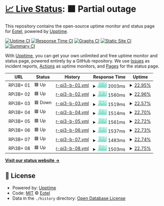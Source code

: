 # [📈 Live Status](https://Eotel.github.io/pxe-yokohama-rpi-uptime): <!--live status--> **🟧 Partial outage**

This repository contains the open-source uptime monitor and status page for [Eotel](https://Eotel.github.io/pxe-yokohama-rpi-uptime), powered by [Upptime](https://github.com/upptime/upptime).

[![Uptime CI](https://github.com/Eotel/pxe-yokohama-rpi-uptime/workflows/Uptime%20CI/badge.svg)](https://github.com/Eotel/pxe-yokohama-rpi-uptime/actions?query=workflow%3A%22Uptime+CI%22)
[![Response Time CI](https://github.com/Eotel/pxe-yokohama-rpi-uptime/workflows/Response%20Time%20CI/badge.svg)](https://github.com/Eotel/pxe-yokohama-rpi-uptime/actions?query=workflow%3A%22Response+Time+CI%22)
[![Graphs CI](https://github.com/Eotel/pxe-yokohama-rpi-uptime/workflows/Graphs%20CI/badge.svg)](https://github.com/Eotel/pxe-yokohama-rpi-uptime/actions?query=workflow%3A%22Graphs+CI%22)
[![Static Site CI](https://github.com/Eotel/pxe-yokohama-rpi-uptime/workflows/Static%20Site%20CI/badge.svg)](https://github.com/Eotel/pxe-yokohama-rpi-uptime/actions?query=workflow%3A%22Static+Site+CI%22)
[![Summary CI](https://github.com/Eotel/pxe-yokohama-rpi-uptime/workflows/Summary%20CI/badge.svg)](https://github.com/Eotel/pxe-yokohama-rpi-uptime/actions?query=workflow%3A%22Summary+CI%22)

With [Upptime](https://upptime.js.org), you can get your own unlimited and free uptime monitor and status page, powered entirely by a GitHub repository. We use [Issues](https://github.com/Eotel/pxe-yokohama-rpi-uptime/issues) as incident reports, [Actions](https://github.com/Eotel/pxe-yokohama-rpi-uptime/actions) as uptime monitors, and [Pages](https://Eotel.github.io/pxe-yokohama-rpi-uptime) for the status page.

<!--start: status pages-->
<!-- This summary is generated by Upptime (https://github.com/upptime/upptime) -->
<!-- Do not edit this manually, your changes will be overwritten -->
<!-- prettier-ignore -->
| URL | Status | History | Response Time | Uptime |
| --- | ------ | ------- | ------------- | ------ |
| <img alt="" src="https://icons.duckduckgo.com/ip3/.ico" height="13"> RPi3B+ 01 | 🟩 Up | [r-pi3-b-01.yml](https://github.com/Eotel/pxe-yokohama-rpi-uptime/commits/HEAD/history/r-pi3-b-01.yml) | <details><summary><img alt="Response time graph" src="./graphs/r-pi3-b-01/response-time-week.png" height="20"> 2003ms</summary><br><a href="https://Eotel.github.io/pxe-yokohama-rpi-uptime/history/r-pi3-b-01"><img alt="Response time 2003" src="https://img.shields.io/endpoint?url=https%3A%2F%2Fraw.githubusercontent.com%2FEotel%2Fpxe-yokohama-rpi-uptime%2FHEAD%2Fapi%2Fr-pi3-b-01%2Fresponse-time.json"></a><br><a href="https://Eotel.github.io/pxe-yokohama-rpi-uptime/history/r-pi3-b-01"><img alt="24-hour response time 2063" src="https://img.shields.io/endpoint?url=https%3A%2F%2Fraw.githubusercontent.com%2FEotel%2Fpxe-yokohama-rpi-uptime%2FHEAD%2Fapi%2Fr-pi3-b-01%2Fresponse-time-day.json"></a><br><a href="https://Eotel.github.io/pxe-yokohama-rpi-uptime/history/r-pi3-b-01"><img alt="7-day response time 2003" src="https://img.shields.io/endpoint?url=https%3A%2F%2Fraw.githubusercontent.com%2FEotel%2Fpxe-yokohama-rpi-uptime%2FHEAD%2Fapi%2Fr-pi3-b-01%2Fresponse-time-week.json"></a><br><a href="https://Eotel.github.io/pxe-yokohama-rpi-uptime/history/r-pi3-b-01"><img alt="30-day response time 2003" src="https://img.shields.io/endpoint?url=https%3A%2F%2Fraw.githubusercontent.com%2FEotel%2Fpxe-yokohama-rpi-uptime%2FHEAD%2Fapi%2Fr-pi3-b-01%2Fresponse-time-month.json"></a><br><a href="https://Eotel.github.io/pxe-yokohama-rpi-uptime/history/r-pi3-b-01"><img alt="1-year response time 2003" src="https://img.shields.io/endpoint?url=https%3A%2F%2Fraw.githubusercontent.com%2FEotel%2Fpxe-yokohama-rpi-uptime%2FHEAD%2Fapi%2Fr-pi3-b-01%2Fresponse-time-year.json"></a></details> | <details><summary><a href="https://Eotel.github.io/pxe-yokohama-rpi-uptime/history/r-pi3-b-01">22.95%</a></summary><a href="https://Eotel.github.io/pxe-yokohama-rpi-uptime/history/r-pi3-b-01"><img alt="All-time uptime 22.95%" src="https://img.shields.io/endpoint?url=https%3A%2F%2Fraw.githubusercontent.com%2FEotel%2Fpxe-yokohama-rpi-uptime%2FHEAD%2Fapi%2Fr-pi3-b-01%2Fuptime.json"></a><br><a href="https://Eotel.github.io/pxe-yokohama-rpi-uptime/history/r-pi3-b-01"><img alt="24-hour uptime 19.81%" src="https://img.shields.io/endpoint?url=https%3A%2F%2Fraw.githubusercontent.com%2FEotel%2Fpxe-yokohama-rpi-uptime%2FHEAD%2Fapi%2Fr-pi3-b-01%2Fuptime-day.json"></a><br><a href="https://Eotel.github.io/pxe-yokohama-rpi-uptime/history/r-pi3-b-01"><img alt="7-day uptime 22.95%" src="https://img.shields.io/endpoint?url=https%3A%2F%2Fraw.githubusercontent.com%2FEotel%2Fpxe-yokohama-rpi-uptime%2FHEAD%2Fapi%2Fr-pi3-b-01%2Fuptime-week.json"></a><br><a href="https://Eotel.github.io/pxe-yokohama-rpi-uptime/history/r-pi3-b-01"><img alt="30-day uptime 22.95%" src="https://img.shields.io/endpoint?url=https%3A%2F%2Fraw.githubusercontent.com%2FEotel%2Fpxe-yokohama-rpi-uptime%2FHEAD%2Fapi%2Fr-pi3-b-01%2Fuptime-month.json"></a><br><a href="https://Eotel.github.io/pxe-yokohama-rpi-uptime/history/r-pi3-b-01"><img alt="1-year uptime 22.95%" src="https://img.shields.io/endpoint?url=https%3A%2F%2Fraw.githubusercontent.com%2FEotel%2Fpxe-yokohama-rpi-uptime%2FHEAD%2Fapi%2Fr-pi3-b-01%2Fuptime-year.json"></a></details>
| <img alt="" src="https://icons.duckduckgo.com/ip3/.ico" height="13"> RPi3B+ 02 | 🟩 Up | [r-pi3-b-02.yml](https://github.com/Eotel/pxe-yokohama-rpi-uptime/commits/HEAD/history/r-pi3-b-02.yml) | <details><summary><img alt="Response time graph" src="./graphs/r-pi3-b-02/response-time-week.png" height="20"> 1560ms</summary><br><a href="https://Eotel.github.io/pxe-yokohama-rpi-uptime/history/r-pi3-b-02"><img alt="Response time 1560" src="https://img.shields.io/endpoint?url=https%3A%2F%2Fraw.githubusercontent.com%2FEotel%2Fpxe-yokohama-rpi-uptime%2FHEAD%2Fapi%2Fr-pi3-b-02%2Fresponse-time.json"></a><br><a href="https://Eotel.github.io/pxe-yokohama-rpi-uptime/history/r-pi3-b-02"><img alt="24-hour response time 1695" src="https://img.shields.io/endpoint?url=https%3A%2F%2Fraw.githubusercontent.com%2FEotel%2Fpxe-yokohama-rpi-uptime%2FHEAD%2Fapi%2Fr-pi3-b-02%2Fresponse-time-day.json"></a><br><a href="https://Eotel.github.io/pxe-yokohama-rpi-uptime/history/r-pi3-b-02"><img alt="7-day response time 1560" src="https://img.shields.io/endpoint?url=https%3A%2F%2Fraw.githubusercontent.com%2FEotel%2Fpxe-yokohama-rpi-uptime%2FHEAD%2Fapi%2Fr-pi3-b-02%2Fresponse-time-week.json"></a><br><a href="https://Eotel.github.io/pxe-yokohama-rpi-uptime/history/r-pi3-b-02"><img alt="30-day response time 1560" src="https://img.shields.io/endpoint?url=https%3A%2F%2Fraw.githubusercontent.com%2FEotel%2Fpxe-yokohama-rpi-uptime%2FHEAD%2Fapi%2Fr-pi3-b-02%2Fresponse-time-month.json"></a><br><a href="https://Eotel.github.io/pxe-yokohama-rpi-uptime/history/r-pi3-b-02"><img alt="1-year response time 1560" src="https://img.shields.io/endpoint?url=https%3A%2F%2Fraw.githubusercontent.com%2FEotel%2Fpxe-yokohama-rpi-uptime%2FHEAD%2Fapi%2Fr-pi3-b-02%2Fresponse-time-year.json"></a></details> | <details><summary><a href="https://Eotel.github.io/pxe-yokohama-rpi-uptime/history/r-pi3-b-02">22.96%</a></summary><a href="https://Eotel.github.io/pxe-yokohama-rpi-uptime/history/r-pi3-b-02"><img alt="All-time uptime 22.96%" src="https://img.shields.io/endpoint?url=https%3A%2F%2Fraw.githubusercontent.com%2FEotel%2Fpxe-yokohama-rpi-uptime%2FHEAD%2Fapi%2Fr-pi3-b-02%2Fuptime.json"></a><br><a href="https://Eotel.github.io/pxe-yokohama-rpi-uptime/history/r-pi3-b-02"><img alt="24-hour uptime 19.82%" src="https://img.shields.io/endpoint?url=https%3A%2F%2Fraw.githubusercontent.com%2FEotel%2Fpxe-yokohama-rpi-uptime%2FHEAD%2Fapi%2Fr-pi3-b-02%2Fuptime-day.json"></a><br><a href="https://Eotel.github.io/pxe-yokohama-rpi-uptime/history/r-pi3-b-02"><img alt="7-day uptime 22.96%" src="https://img.shields.io/endpoint?url=https%3A%2F%2Fraw.githubusercontent.com%2FEotel%2Fpxe-yokohama-rpi-uptime%2FHEAD%2Fapi%2Fr-pi3-b-02%2Fuptime-week.json"></a><br><a href="https://Eotel.github.io/pxe-yokohama-rpi-uptime/history/r-pi3-b-02"><img alt="30-day uptime 22.96%" src="https://img.shields.io/endpoint?url=https%3A%2F%2Fraw.githubusercontent.com%2FEotel%2Fpxe-yokohama-rpi-uptime%2FHEAD%2Fapi%2Fr-pi3-b-02%2Fuptime-month.json"></a><br><a href="https://Eotel.github.io/pxe-yokohama-rpi-uptime/history/r-pi3-b-02"><img alt="1-year uptime 22.96%" src="https://img.shields.io/endpoint?url=https%3A%2F%2Fraw.githubusercontent.com%2FEotel%2Fpxe-yokohama-rpi-uptime%2FHEAD%2Fapi%2Fr-pi3-b-02%2Fuptime-year.json"></a></details>
| <img alt="" src="https://icons.duckduckgo.com/ip3/.ico" height="13"> RPi3B+ 03 | 🟥 Down | [r-pi3-b-03.yml](https://github.com/Eotel/pxe-yokohama-rpi-uptime/commits/HEAD/history/r-pi3-b-03.yml) | <details><summary><img alt="Response time graph" src="./graphs/r-pi3-b-03/response-time-week.png" height="20"> 1519ms</summary><br><a href="https://Eotel.github.io/pxe-yokohama-rpi-uptime/history/r-pi3-b-03"><img alt="Response time 1519" src="https://img.shields.io/endpoint?url=https%3A%2F%2Fraw.githubusercontent.com%2FEotel%2Fpxe-yokohama-rpi-uptime%2FHEAD%2Fapi%2Fr-pi3-b-03%2Fresponse-time.json"></a><br><a href="https://Eotel.github.io/pxe-yokohama-rpi-uptime/history/r-pi3-b-03"><img alt="24-hour response time 1723" src="https://img.shields.io/endpoint?url=https%3A%2F%2Fraw.githubusercontent.com%2FEotel%2Fpxe-yokohama-rpi-uptime%2FHEAD%2Fapi%2Fr-pi3-b-03%2Fresponse-time-day.json"></a><br><a href="https://Eotel.github.io/pxe-yokohama-rpi-uptime/history/r-pi3-b-03"><img alt="7-day response time 1519" src="https://img.shields.io/endpoint?url=https%3A%2F%2Fraw.githubusercontent.com%2FEotel%2Fpxe-yokohama-rpi-uptime%2FHEAD%2Fapi%2Fr-pi3-b-03%2Fresponse-time-week.json"></a><br><a href="https://Eotel.github.io/pxe-yokohama-rpi-uptime/history/r-pi3-b-03"><img alt="30-day response time 1519" src="https://img.shields.io/endpoint?url=https%3A%2F%2Fraw.githubusercontent.com%2FEotel%2Fpxe-yokohama-rpi-uptime%2FHEAD%2Fapi%2Fr-pi3-b-03%2Fresponse-time-month.json"></a><br><a href="https://Eotel.github.io/pxe-yokohama-rpi-uptime/history/r-pi3-b-03"><img alt="1-year response time 1519" src="https://img.shields.io/endpoint?url=https%3A%2F%2Fraw.githubusercontent.com%2FEotel%2Fpxe-yokohama-rpi-uptime%2FHEAD%2Fapi%2Fr-pi3-b-03%2Fresponse-time-year.json"></a></details> | <details><summary><a href="https://Eotel.github.io/pxe-yokohama-rpi-uptime/history/r-pi3-b-03">22.57%</a></summary><a href="https://Eotel.github.io/pxe-yokohama-rpi-uptime/history/r-pi3-b-03"><img alt="All-time uptime 22.57%" src="https://img.shields.io/endpoint?url=https%3A%2F%2Fraw.githubusercontent.com%2FEotel%2Fpxe-yokohama-rpi-uptime%2FHEAD%2Fapi%2Fr-pi3-b-03%2Fuptime.json"></a><br><a href="https://Eotel.github.io/pxe-yokohama-rpi-uptime/history/r-pi3-b-03"><img alt="24-hour uptime 19.80%" src="https://img.shields.io/endpoint?url=https%3A%2F%2Fraw.githubusercontent.com%2FEotel%2Fpxe-yokohama-rpi-uptime%2FHEAD%2Fapi%2Fr-pi3-b-03%2Fuptime-day.json"></a><br><a href="https://Eotel.github.io/pxe-yokohama-rpi-uptime/history/r-pi3-b-03"><img alt="7-day uptime 22.57%" src="https://img.shields.io/endpoint?url=https%3A%2F%2Fraw.githubusercontent.com%2FEotel%2Fpxe-yokohama-rpi-uptime%2FHEAD%2Fapi%2Fr-pi3-b-03%2Fuptime-week.json"></a><br><a href="https://Eotel.github.io/pxe-yokohama-rpi-uptime/history/r-pi3-b-03"><img alt="30-day uptime 22.57%" src="https://img.shields.io/endpoint?url=https%3A%2F%2Fraw.githubusercontent.com%2FEotel%2Fpxe-yokohama-rpi-uptime%2FHEAD%2Fapi%2Fr-pi3-b-03%2Fuptime-month.json"></a><br><a href="https://Eotel.github.io/pxe-yokohama-rpi-uptime/history/r-pi3-b-03"><img alt="1-year uptime 22.57%" src="https://img.shields.io/endpoint?url=https%3A%2F%2Fraw.githubusercontent.com%2FEotel%2Fpxe-yokohama-rpi-uptime%2FHEAD%2Fapi%2Fr-pi3-b-03%2Fuptime-year.json"></a></details>
| <img alt="" src="https://icons.duckduckgo.com/ip3/.ico" height="13"> RPi3B+ 04 | 🟩 Up | [r-pi3-b-04.yml](https://github.com/Eotel/pxe-yokohama-rpi-uptime/commits/HEAD/history/r-pi3-b-04.yml) | <details><summary><img alt="Response time graph" src="./graphs/r-pi3-b-04/response-time-week.png" height="20"> 1514ms</summary><br><a href="https://Eotel.github.io/pxe-yokohama-rpi-uptime/history/r-pi3-b-04"><img alt="Response time 1514" src="https://img.shields.io/endpoint?url=https%3A%2F%2Fraw.githubusercontent.com%2FEotel%2Fpxe-yokohama-rpi-uptime%2FHEAD%2Fapi%2Fr-pi3-b-04%2Fresponse-time.json"></a><br><a href="https://Eotel.github.io/pxe-yokohama-rpi-uptime/history/r-pi3-b-04"><img alt="24-hour response time 1524" src="https://img.shields.io/endpoint?url=https%3A%2F%2Fraw.githubusercontent.com%2FEotel%2Fpxe-yokohama-rpi-uptime%2FHEAD%2Fapi%2Fr-pi3-b-04%2Fresponse-time-day.json"></a><br><a href="https://Eotel.github.io/pxe-yokohama-rpi-uptime/history/r-pi3-b-04"><img alt="7-day response time 1514" src="https://img.shields.io/endpoint?url=https%3A%2F%2Fraw.githubusercontent.com%2FEotel%2Fpxe-yokohama-rpi-uptime%2FHEAD%2Fapi%2Fr-pi3-b-04%2Fresponse-time-week.json"></a><br><a href="https://Eotel.github.io/pxe-yokohama-rpi-uptime/history/r-pi3-b-04"><img alt="30-day response time 1514" src="https://img.shields.io/endpoint?url=https%3A%2F%2Fraw.githubusercontent.com%2FEotel%2Fpxe-yokohama-rpi-uptime%2FHEAD%2Fapi%2Fr-pi3-b-04%2Fresponse-time-month.json"></a><br><a href="https://Eotel.github.io/pxe-yokohama-rpi-uptime/history/r-pi3-b-04"><img alt="1-year response time 1514" src="https://img.shields.io/endpoint?url=https%3A%2F%2Fraw.githubusercontent.com%2FEotel%2Fpxe-yokohama-rpi-uptime%2FHEAD%2Fapi%2Fr-pi3-b-04%2Fresponse-time-year.json"></a></details> | <details><summary><a href="https://Eotel.github.io/pxe-yokohama-rpi-uptime/history/r-pi3-b-04">22.70%</a></summary><a href="https://Eotel.github.io/pxe-yokohama-rpi-uptime/history/r-pi3-b-04"><img alt="All-time uptime 22.70%" src="https://img.shields.io/endpoint?url=https%3A%2F%2Fraw.githubusercontent.com%2FEotel%2Fpxe-yokohama-rpi-uptime%2FHEAD%2Fapi%2Fr-pi3-b-04%2Fuptime.json"></a><br><a href="https://Eotel.github.io/pxe-yokohama-rpi-uptime/history/r-pi3-b-04"><img alt="24-hour uptime 19.84%" src="https://img.shields.io/endpoint?url=https%3A%2F%2Fraw.githubusercontent.com%2FEotel%2Fpxe-yokohama-rpi-uptime%2FHEAD%2Fapi%2Fr-pi3-b-04%2Fuptime-day.json"></a><br><a href="https://Eotel.github.io/pxe-yokohama-rpi-uptime/history/r-pi3-b-04"><img alt="7-day uptime 22.70%" src="https://img.shields.io/endpoint?url=https%3A%2F%2Fraw.githubusercontent.com%2FEotel%2Fpxe-yokohama-rpi-uptime%2FHEAD%2Fapi%2Fr-pi3-b-04%2Fuptime-week.json"></a><br><a href="https://Eotel.github.io/pxe-yokohama-rpi-uptime/history/r-pi3-b-04"><img alt="30-day uptime 22.70%" src="https://img.shields.io/endpoint?url=https%3A%2F%2Fraw.githubusercontent.com%2FEotel%2Fpxe-yokohama-rpi-uptime%2FHEAD%2Fapi%2Fr-pi3-b-04%2Fuptime-month.json"></a><br><a href="https://Eotel.github.io/pxe-yokohama-rpi-uptime/history/r-pi3-b-04"><img alt="1-year uptime 22.70%" src="https://img.shields.io/endpoint?url=https%3A%2F%2Fraw.githubusercontent.com%2FEotel%2Fpxe-yokohama-rpi-uptime%2FHEAD%2Fapi%2Fr-pi3-b-04%2Fuptime-year.json"></a></details>
| <img alt="" src="https://icons.duckduckgo.com/ip3/.ico" height="13"> RPi3B+ 05 | 🟩 Up | [r-pi3-b-05.yml](https://github.com/Eotel/pxe-yokohama-rpi-uptime/commits/HEAD/history/r-pi3-b-05.yml) | <details><summary><img alt="Response time graph" src="./graphs/r-pi3-b-05/response-time-week.png" height="20"> 1561ms</summary><br><a href="https://Eotel.github.io/pxe-yokohama-rpi-uptime/history/r-pi3-b-05"><img alt="Response time 1561" src="https://img.shields.io/endpoint?url=https%3A%2F%2Fraw.githubusercontent.com%2FEotel%2Fpxe-yokohama-rpi-uptime%2FHEAD%2Fapi%2Fr-pi3-b-05%2Fresponse-time.json"></a><br><a href="https://Eotel.github.io/pxe-yokohama-rpi-uptime/history/r-pi3-b-05"><img alt="24-hour response time 1677" src="https://img.shields.io/endpoint?url=https%3A%2F%2Fraw.githubusercontent.com%2FEotel%2Fpxe-yokohama-rpi-uptime%2FHEAD%2Fapi%2Fr-pi3-b-05%2Fresponse-time-day.json"></a><br><a href="https://Eotel.github.io/pxe-yokohama-rpi-uptime/history/r-pi3-b-05"><img alt="7-day response time 1561" src="https://img.shields.io/endpoint?url=https%3A%2F%2Fraw.githubusercontent.com%2FEotel%2Fpxe-yokohama-rpi-uptime%2FHEAD%2Fapi%2Fr-pi3-b-05%2Fresponse-time-week.json"></a><br><a href="https://Eotel.github.io/pxe-yokohama-rpi-uptime/history/r-pi3-b-05"><img alt="30-day response time 1561" src="https://img.shields.io/endpoint?url=https%3A%2F%2Fraw.githubusercontent.com%2FEotel%2Fpxe-yokohama-rpi-uptime%2FHEAD%2Fapi%2Fr-pi3-b-05%2Fresponse-time-month.json"></a><br><a href="https://Eotel.github.io/pxe-yokohama-rpi-uptime/history/r-pi3-b-05"><img alt="1-year response time 1561" src="https://img.shields.io/endpoint?url=https%3A%2F%2Fraw.githubusercontent.com%2FEotel%2Fpxe-yokohama-rpi-uptime%2FHEAD%2Fapi%2Fr-pi3-b-05%2Fresponse-time-year.json"></a></details> | <details><summary><a href="https://Eotel.github.io/pxe-yokohama-rpi-uptime/history/r-pi3-b-05">22.72%</a></summary><a href="https://Eotel.github.io/pxe-yokohama-rpi-uptime/history/r-pi3-b-05"><img alt="All-time uptime 22.72%" src="https://img.shields.io/endpoint?url=https%3A%2F%2Fraw.githubusercontent.com%2FEotel%2Fpxe-yokohama-rpi-uptime%2FHEAD%2Fapi%2Fr-pi3-b-05%2Fuptime.json"></a><br><a href="https://Eotel.github.io/pxe-yokohama-rpi-uptime/history/r-pi3-b-05"><img alt="24-hour uptime 19.86%" src="https://img.shields.io/endpoint?url=https%3A%2F%2Fraw.githubusercontent.com%2FEotel%2Fpxe-yokohama-rpi-uptime%2FHEAD%2Fapi%2Fr-pi3-b-05%2Fuptime-day.json"></a><br><a href="https://Eotel.github.io/pxe-yokohama-rpi-uptime/history/r-pi3-b-05"><img alt="7-day uptime 22.72%" src="https://img.shields.io/endpoint?url=https%3A%2F%2Fraw.githubusercontent.com%2FEotel%2Fpxe-yokohama-rpi-uptime%2FHEAD%2Fapi%2Fr-pi3-b-05%2Fuptime-week.json"></a><br><a href="https://Eotel.github.io/pxe-yokohama-rpi-uptime/history/r-pi3-b-05"><img alt="30-day uptime 22.72%" src="https://img.shields.io/endpoint?url=https%3A%2F%2Fraw.githubusercontent.com%2FEotel%2Fpxe-yokohama-rpi-uptime%2FHEAD%2Fapi%2Fr-pi3-b-05%2Fuptime-month.json"></a><br><a href="https://Eotel.github.io/pxe-yokohama-rpi-uptime/history/r-pi3-b-05"><img alt="1-year uptime 22.72%" src="https://img.shields.io/endpoint?url=https%3A%2F%2Fraw.githubusercontent.com%2FEotel%2Fpxe-yokohama-rpi-uptime%2FHEAD%2Fapi%2Fr-pi3-b-05%2Fuptime-year.json"></a></details>
| <img alt="" src="https://icons.duckduckgo.com/ip3/.ico" height="13"> RPi3B+ 06 | 🟩 Up | [r-pi3-b-06.yml](https://github.com/Eotel/pxe-yokohama-rpi-uptime/commits/HEAD/history/r-pi3-b-06.yml) | <details><summary><img alt="Response time graph" src="./graphs/r-pi3-b-06/response-time-week.png" height="20"> 1537ms</summary><br><a href="https://Eotel.github.io/pxe-yokohama-rpi-uptime/history/r-pi3-b-06"><img alt="Response time 1537" src="https://img.shields.io/endpoint?url=https%3A%2F%2Fraw.githubusercontent.com%2FEotel%2Fpxe-yokohama-rpi-uptime%2FHEAD%2Fapi%2Fr-pi3-b-06%2Fresponse-time.json"></a><br><a href="https://Eotel.github.io/pxe-yokohama-rpi-uptime/history/r-pi3-b-06"><img alt="24-hour response time 1691" src="https://img.shields.io/endpoint?url=https%3A%2F%2Fraw.githubusercontent.com%2FEotel%2Fpxe-yokohama-rpi-uptime%2FHEAD%2Fapi%2Fr-pi3-b-06%2Fresponse-time-day.json"></a><br><a href="https://Eotel.github.io/pxe-yokohama-rpi-uptime/history/r-pi3-b-06"><img alt="7-day response time 1537" src="https://img.shields.io/endpoint?url=https%3A%2F%2Fraw.githubusercontent.com%2FEotel%2Fpxe-yokohama-rpi-uptime%2FHEAD%2Fapi%2Fr-pi3-b-06%2Fresponse-time-week.json"></a><br><a href="https://Eotel.github.io/pxe-yokohama-rpi-uptime/history/r-pi3-b-06"><img alt="30-day response time 1537" src="https://img.shields.io/endpoint?url=https%3A%2F%2Fraw.githubusercontent.com%2FEotel%2Fpxe-yokohama-rpi-uptime%2FHEAD%2Fapi%2Fr-pi3-b-06%2Fresponse-time-month.json"></a><br><a href="https://Eotel.github.io/pxe-yokohama-rpi-uptime/history/r-pi3-b-06"><img alt="1-year response time 1537" src="https://img.shields.io/endpoint?url=https%3A%2F%2Fraw.githubusercontent.com%2FEotel%2Fpxe-yokohama-rpi-uptime%2FHEAD%2Fapi%2Fr-pi3-b-06%2Fresponse-time-year.json"></a></details> | <details><summary><a href="https://Eotel.github.io/pxe-yokohama-rpi-uptime/history/r-pi3-b-06">22.73%</a></summary><a href="https://Eotel.github.io/pxe-yokohama-rpi-uptime/history/r-pi3-b-06"><img alt="All-time uptime 22.73%" src="https://img.shields.io/endpoint?url=https%3A%2F%2Fraw.githubusercontent.com%2FEotel%2Fpxe-yokohama-rpi-uptime%2FHEAD%2Fapi%2Fr-pi3-b-06%2Fuptime.json"></a><br><a href="https://Eotel.github.io/pxe-yokohama-rpi-uptime/history/r-pi3-b-06"><img alt="24-hour uptime 19.87%" src="https://img.shields.io/endpoint?url=https%3A%2F%2Fraw.githubusercontent.com%2FEotel%2Fpxe-yokohama-rpi-uptime%2FHEAD%2Fapi%2Fr-pi3-b-06%2Fuptime-day.json"></a><br><a href="https://Eotel.github.io/pxe-yokohama-rpi-uptime/history/r-pi3-b-06"><img alt="7-day uptime 22.73%" src="https://img.shields.io/endpoint?url=https%3A%2F%2Fraw.githubusercontent.com%2FEotel%2Fpxe-yokohama-rpi-uptime%2FHEAD%2Fapi%2Fr-pi3-b-06%2Fuptime-week.json"></a><br><a href="https://Eotel.github.io/pxe-yokohama-rpi-uptime/history/r-pi3-b-06"><img alt="30-day uptime 22.73%" src="https://img.shields.io/endpoint?url=https%3A%2F%2Fraw.githubusercontent.com%2FEotel%2Fpxe-yokohama-rpi-uptime%2FHEAD%2Fapi%2Fr-pi3-b-06%2Fuptime-month.json"></a><br><a href="https://Eotel.github.io/pxe-yokohama-rpi-uptime/history/r-pi3-b-06"><img alt="1-year uptime 22.73%" src="https://img.shields.io/endpoint?url=https%3A%2F%2Fraw.githubusercontent.com%2FEotel%2Fpxe-yokohama-rpi-uptime%2FHEAD%2Fapi%2Fr-pi3-b-06%2Fuptime-year.json"></a></details>
| <img alt="" src="https://icons.duckduckgo.com/ip3/.ico" height="13"> RPi3B+ 07 | 🟩 Up | [r-pi3-b-07.yml](https://github.com/Eotel/pxe-yokohama-rpi-uptime/commits/HEAD/history/r-pi3-b-07.yml) | <details><summary><img alt="Response time graph" src="./graphs/r-pi3-b-07/response-time-week.png" height="20"> 1483ms</summary><br><a href="https://Eotel.github.io/pxe-yokohama-rpi-uptime/history/r-pi3-b-07"><img alt="Response time 1483" src="https://img.shields.io/endpoint?url=https%3A%2F%2Fraw.githubusercontent.com%2FEotel%2Fpxe-yokohama-rpi-uptime%2FHEAD%2Fapi%2Fr-pi3-b-07%2Fresponse-time.json"></a><br><a href="https://Eotel.github.io/pxe-yokohama-rpi-uptime/history/r-pi3-b-07"><img alt="24-hour response time 1527" src="https://img.shields.io/endpoint?url=https%3A%2F%2Fraw.githubusercontent.com%2FEotel%2Fpxe-yokohama-rpi-uptime%2FHEAD%2Fapi%2Fr-pi3-b-07%2Fresponse-time-day.json"></a><br><a href="https://Eotel.github.io/pxe-yokohama-rpi-uptime/history/r-pi3-b-07"><img alt="7-day response time 1483" src="https://img.shields.io/endpoint?url=https%3A%2F%2Fraw.githubusercontent.com%2FEotel%2Fpxe-yokohama-rpi-uptime%2FHEAD%2Fapi%2Fr-pi3-b-07%2Fresponse-time-week.json"></a><br><a href="https://Eotel.github.io/pxe-yokohama-rpi-uptime/history/r-pi3-b-07"><img alt="30-day response time 1483" src="https://img.shields.io/endpoint?url=https%3A%2F%2Fraw.githubusercontent.com%2FEotel%2Fpxe-yokohama-rpi-uptime%2FHEAD%2Fapi%2Fr-pi3-b-07%2Fresponse-time-month.json"></a><br><a href="https://Eotel.github.io/pxe-yokohama-rpi-uptime/history/r-pi3-b-07"><img alt="1-year response time 1483" src="https://img.shields.io/endpoint?url=https%3A%2F%2Fraw.githubusercontent.com%2FEotel%2Fpxe-yokohama-rpi-uptime%2FHEAD%2Fapi%2Fr-pi3-b-07%2Fresponse-time-year.json"></a></details> | <details><summary><a href="https://Eotel.github.io/pxe-yokohama-rpi-uptime/history/r-pi3-b-07">22.74%</a></summary><a href="https://Eotel.github.io/pxe-yokohama-rpi-uptime/history/r-pi3-b-07"><img alt="All-time uptime 22.74%" src="https://img.shields.io/endpoint?url=https%3A%2F%2Fraw.githubusercontent.com%2FEotel%2Fpxe-yokohama-rpi-uptime%2FHEAD%2Fapi%2Fr-pi3-b-07%2Fuptime.json"></a><br><a href="https://Eotel.github.io/pxe-yokohama-rpi-uptime/history/r-pi3-b-07"><img alt="24-hour uptime 19.89%" src="https://img.shields.io/endpoint?url=https%3A%2F%2Fraw.githubusercontent.com%2FEotel%2Fpxe-yokohama-rpi-uptime%2FHEAD%2Fapi%2Fr-pi3-b-07%2Fuptime-day.json"></a><br><a href="https://Eotel.github.io/pxe-yokohama-rpi-uptime/history/r-pi3-b-07"><img alt="7-day uptime 22.74%" src="https://img.shields.io/endpoint?url=https%3A%2F%2Fraw.githubusercontent.com%2FEotel%2Fpxe-yokohama-rpi-uptime%2FHEAD%2Fapi%2Fr-pi3-b-07%2Fuptime-week.json"></a><br><a href="https://Eotel.github.io/pxe-yokohama-rpi-uptime/history/r-pi3-b-07"><img alt="30-day uptime 22.74%" src="https://img.shields.io/endpoint?url=https%3A%2F%2Fraw.githubusercontent.com%2FEotel%2Fpxe-yokohama-rpi-uptime%2FHEAD%2Fapi%2Fr-pi3-b-07%2Fuptime-month.json"></a><br><a href="https://Eotel.github.io/pxe-yokohama-rpi-uptime/history/r-pi3-b-07"><img alt="1-year uptime 22.74%" src="https://img.shields.io/endpoint?url=https%3A%2F%2Fraw.githubusercontent.com%2FEotel%2Fpxe-yokohama-rpi-uptime%2FHEAD%2Fapi%2Fr-pi3-b-07%2Fuptime-year.json"></a></details>
| <img alt="" src="https://icons.duckduckgo.com/ip3/.ico" height="13"> RPi3B+ 08 | 🟩 Up | [r-pi3-b-08.yml](https://github.com/Eotel/pxe-yokohama-rpi-uptime/commits/HEAD/history/r-pi3-b-08.yml) | <details><summary><img alt="Response time graph" src="./graphs/r-pi3-b-08/response-time-week.png" height="20"> 1503ms</summary><br><a href="https://Eotel.github.io/pxe-yokohama-rpi-uptime/history/r-pi3-b-08"><img alt="Response time 1503" src="https://img.shields.io/endpoint?url=https%3A%2F%2Fraw.githubusercontent.com%2FEotel%2Fpxe-yokohama-rpi-uptime%2FHEAD%2Fapi%2Fr-pi3-b-08%2Fresponse-time.json"></a><br><a href="https://Eotel.github.io/pxe-yokohama-rpi-uptime/history/r-pi3-b-08"><img alt="24-hour response time 1575" src="https://img.shields.io/endpoint?url=https%3A%2F%2Fraw.githubusercontent.com%2FEotel%2Fpxe-yokohama-rpi-uptime%2FHEAD%2Fapi%2Fr-pi3-b-08%2Fresponse-time-day.json"></a><br><a href="https://Eotel.github.io/pxe-yokohama-rpi-uptime/history/r-pi3-b-08"><img alt="7-day response time 1503" src="https://img.shields.io/endpoint?url=https%3A%2F%2Fraw.githubusercontent.com%2FEotel%2Fpxe-yokohama-rpi-uptime%2FHEAD%2Fapi%2Fr-pi3-b-08%2Fresponse-time-week.json"></a><br><a href="https://Eotel.github.io/pxe-yokohama-rpi-uptime/history/r-pi3-b-08"><img alt="30-day response time 1503" src="https://img.shields.io/endpoint?url=https%3A%2F%2Fraw.githubusercontent.com%2FEotel%2Fpxe-yokohama-rpi-uptime%2FHEAD%2Fapi%2Fr-pi3-b-08%2Fresponse-time-month.json"></a><br><a href="https://Eotel.github.io/pxe-yokohama-rpi-uptime/history/r-pi3-b-08"><img alt="1-year response time 1503" src="https://img.shields.io/endpoint?url=https%3A%2F%2Fraw.githubusercontent.com%2FEotel%2Fpxe-yokohama-rpi-uptime%2FHEAD%2Fapi%2Fr-pi3-b-08%2Fresponse-time-year.json"></a></details> | <details><summary><a href="https://Eotel.github.io/pxe-yokohama-rpi-uptime/history/r-pi3-b-08">22.75%</a></summary><a href="https://Eotel.github.io/pxe-yokohama-rpi-uptime/history/r-pi3-b-08"><img alt="All-time uptime 22.75%" src="https://img.shields.io/endpoint?url=https%3A%2F%2Fraw.githubusercontent.com%2FEotel%2Fpxe-yokohama-rpi-uptime%2FHEAD%2Fapi%2Fr-pi3-b-08%2Fuptime.json"></a><br><a href="https://Eotel.github.io/pxe-yokohama-rpi-uptime/history/r-pi3-b-08"><img alt="24-hour uptime 19.90%" src="https://img.shields.io/endpoint?url=https%3A%2F%2Fraw.githubusercontent.com%2FEotel%2Fpxe-yokohama-rpi-uptime%2FHEAD%2Fapi%2Fr-pi3-b-08%2Fuptime-day.json"></a><br><a href="https://Eotel.github.io/pxe-yokohama-rpi-uptime/history/r-pi3-b-08"><img alt="7-day uptime 22.75%" src="https://img.shields.io/endpoint?url=https%3A%2F%2Fraw.githubusercontent.com%2FEotel%2Fpxe-yokohama-rpi-uptime%2FHEAD%2Fapi%2Fr-pi3-b-08%2Fuptime-week.json"></a><br><a href="https://Eotel.github.io/pxe-yokohama-rpi-uptime/history/r-pi3-b-08"><img alt="30-day uptime 22.75%" src="https://img.shields.io/endpoint?url=https%3A%2F%2Fraw.githubusercontent.com%2FEotel%2Fpxe-yokohama-rpi-uptime%2FHEAD%2Fapi%2Fr-pi3-b-08%2Fuptime-month.json"></a><br><a href="https://Eotel.github.io/pxe-yokohama-rpi-uptime/history/r-pi3-b-08"><img alt="1-year uptime 22.75%" src="https://img.shields.io/endpoint?url=https%3A%2F%2Fraw.githubusercontent.com%2FEotel%2Fpxe-yokohama-rpi-uptime%2FHEAD%2Fapi%2Fr-pi3-b-08%2Fuptime-year.json"></a></details>

<!--end: status pages-->

[**Visit our status website →**](https://Eotel.github.io/pxe-yokohama-rpi-uptime)

## 📄 License

- Powered by: [Upptime](https://github.com/upptime/upptime)
- Code: [MIT](./LICENSE) © [Eotel](https://Eotel.github.io/pxe-yokohama-rpi-uptime)
- Data in the `./history` directory: [Open Database License](https://opendatacommons.org/licenses/odbl/1-0/)
